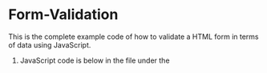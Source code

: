 # Form-Validation

This is the complete example code of how to validate a HTML form in terms of data using JavaScript.
1. JavaScript code is below in the file under the <script> tag
2. Required CSS is in the <head> tag under <style> 
